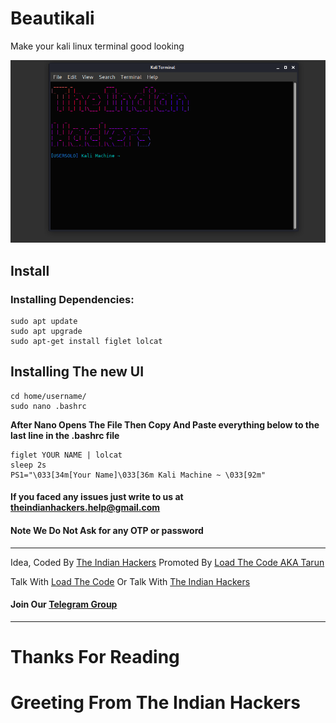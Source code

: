# Beautikali
Make your kali linux terminal good looking

<p align="center">
<img src="preview.png" alt="Sorry Preview Image is Not Available">
</p>

## Install

### Installing Dependencies:
```
sudo apt update
sudo apt upgrade
sudo apt-get install figlet lolcat
```
## Installing The new UI
```
cd home/username/
sudo nano .bashrc
```
**After Nano Opens The File Then Copy And Paste everything below to the last line in the .bashrc file**
```
figlet YOUR NAME | lolcat
sleep 2s
PS1="\033[34m[Your Name]\033[36m Kali Machine ~ \033[92m"
```

#### If you faced any issues just write to us at theindianhackers.help@gmail.com
#### Note We Do Not Ask for any OTP or password
----
Idea, Coded By [The Indian Hackers](https://www.github.com/theindianhackers/)
Promoted By [Load The Code AKA Tarun](https://www.instagram.com/load_thecode/)

Talk With [Load The Code](https://www.instagram.com/load_thecode/)
Or Talk With [The Indian Hackers](https://www.instagram.com/theindianhackers/)

#### Join Our [Telegram Group](https://t.me/joinchat/AAAAAFMKQHoXkwXcf1LbDQ)

----

# Thanks For Reading
# Greeting From The Indian Hackers
